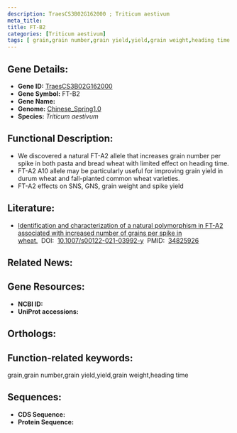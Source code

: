 ```yaml
---
description: TraesCS3B02G162000 ; Triticum aestivum
meta_title:
title: FT-B2
categories: [Triticum aestivum]
tags: [ grain,grain number,grain yield,yield,grain weight,heading time ]
---
```


## Gene Details:
- **Gene ID:**	[TraesCS3B02G162000]()
- **Gene Symbol:** FT-B2
- **Gene Name:** 
- **Genome:** [Chinese_Spring1.0]()
- **Species:** *Triticum aestivum*

## Functional Description:
   - We discovered a natural FT-A2 allele that increases grain number per spike in both pasta and bread wheat with limited effect on heading time.
   - FT-A2 A10 allele may be particularly useful for improving grain yield in durum wheat and fall-planted common wheat varieties.
   - FT-A2 effects on SNS, GNS, grain weight and spike yield

## Literature:
   - [Identification and characterization of a natural polymorphism in FT-A2 associated with increased number of grains per spike in wheat.]( https://link.springer.com/article/10.1007/s00122-021-03992-y)&nbsp;&nbsp;DOI:&nbsp;&nbsp;[10.1007/s00122-021-03992-y](https://link.springer.com/article/10.1007/s00122-021-03992-y)&nbsp;&nbsp;PMID:&nbsp;&nbsp;[34825926](https://pubmed.ncbi.nlm.nih.gov/34825926/)

## Related News:

## Gene Resources:
- **NCBI ID:** [](https://www.ncbi.nlm.nih.gov/gene/?term=)
- **UniProt accessions:** [](https://www.uniprot.org/uniprotkb//entry)

## Orthologs:

## Function-related keywords:
grain,grain number,grain yield,yield,grain weight,heading time

## Sequences:
- **CDS Sequence:**
- **Protein Sequence:**
